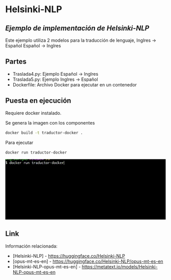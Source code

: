 # Helsinki-NLP
## _Ejemplo de implementación de Helsinki-NLP_

Este ejemplo utiliza 2 modelos para la traducción de lenguaje, 
Inglres -> Español
Español -> Inglres

## Partes

- Traslada4.py: Ejemplo Español -> Inglres
- Traslada5.py: Ejemplo Inglres -> Español
- Dockerfile: Archivo Docker para ejecutar en un contenedor

## Puesta en ejecución

Requiere docker instalado.

Se genera la imagen con los componentes
```sh
docker build -t traductor-docker .
```

Para ejecutar
```sh
docker run traductor-docker
```

![Ejemplo](En_a_ES_x2.gif)

## Link

Información relacionada:

- [Helsinki-NLP] - https://huggingface.co/Helsinki-NLP
- [opus-mt-es-en] - https://huggingface.co/Helsinki-NLP/opus-mt-es-en
- [Helsinki-NLP-opus-mt-es-en] - https://metatext.io/models/Helsinki-NLP-opus-mt-es-en